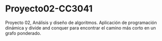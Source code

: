 # Proyecto02-CC3041
Proyecto 02, Análisis y diseño de algoritmos. Aplicación de programación dinámica y divide and conquer para encontrar el camino más corto en un grafo ponderado.
